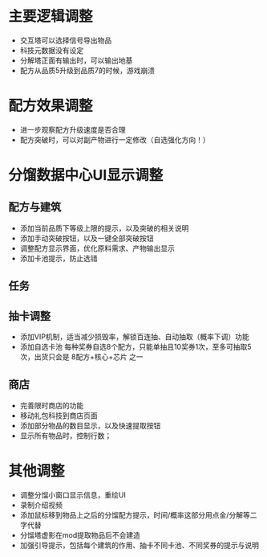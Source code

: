﻿# 主要逻辑调整
* 交互塔可以选择信号导出物品
* 科技元数据没有设定
* 分解塔正面有输出时，可以输出地基
* 配方从品质5升级到品质7的时候，游戏崩溃

# 配方效果调整

* 进一步观察配方升级速度是否合理
* 配方突破时，可以对副产物进行一定修改（自选强化方向！）

# 分馏数据中心UI显示调整

## 配方与建筑

* 添加当前品质下等级上限的提示，以及突破的相关说明
* 添加手动突破按钮，以及一键全部突破按钮
* 调整配方显示界面，优化原料需求、产物输出显示
* 添加卡池提示，防止选错

## 任务

## 抽卡调整

* 添加VIP机制，适当减少损毁率，解锁百连抽、自动抽取（概率下调）功能
* 添加自选卡池 每种奖券自选8个配方，只能单抽且10奖券1次，至多可抽取5次，出货只会是 8配方+核心+芯片 之一

## 商店

* 完善限时商店的功能
* 移动礼包科技到商店页面
* 添加部分物品的数目显示，以及快速提取按钮
* 显示所有物品时，控制行数；

# 其他调整

* 调整分馏小窗口显示信息，重绘UI
* 录制介绍视频
* 添加鼠标移到物品上之后的分馏配方提示，时间/概率这部分用点金/分解等二字代替
* 分馏塔虚影在mod提取物品后不会建造
* 加强引导提示，包括每个建筑的作用、抽卡不同卡池、不同奖券的提示与说明